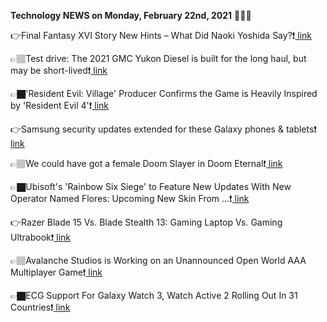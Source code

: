 <b>Technology NEWS on Monday, February 22nd, 2021</b> 📡📡📡 

👉Final Fantasy XVI Story New Hints – What Did Naoki Yoshida Say?❗️<a href='https://techblock.club/?p=10251'> link</a>

👉🏽Test drive: The 2021 GMC Yukon Diesel is built for the long haul, but may be short-lived❗️<a href='https://techblock.club/?p=10253'> link</a>

👉🏿'Resident Evil: Village' Producer Confirms the Game is Heavily Inspired by 'Resident Evil 4'❗️<a href='https://techblock.club/?p=10255'> link</a>

👉Samsung security updates extended for these Galaxy phones & tablets❗️<a href='https://techblock.club/?p=10257'> link</a>

👉🏽We could have got a female Doom Slayer in Doom Eternal❗️<a href='https://techblock.club/?p=10259'> link</a>

👉🏿Ubisoft's 'Rainbow Six Siege' to Feature New Updates With New Operator Named Flores: Upcoming New Skin From ...❗️<a href='https://techblock.club/?p=10261'> link</a>

👉Razer Blade 15 Vs. Blade Stealth 13: Gaming Laptop Vs. Gaming Ultrabook❗️<a href='https://techblock.club/?p=10263'> link</a>

👉🏽Avalanche Studios is Working on an Unannounced Open World AAA Multiplayer Game❗️<a href='https://techblock.club/?p=10265'> link</a>

👉🏿ECG Support For Galaxy Watch 3, Watch Active 2 Rolling Out In 31 Countries❗️<a href='https://techblock.club/?p=10267'> link</a>


